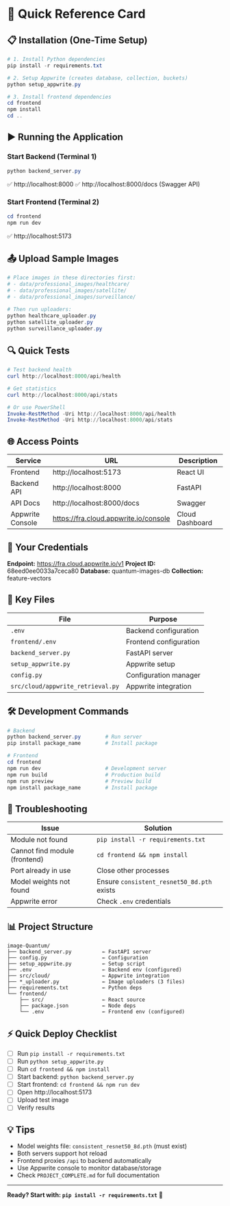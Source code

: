 # 🚀 Quick Reference Card

## 📋 Installation (One-Time Setup)

```powershell
# 1. Install Python dependencies
pip install -r requirements.txt

# 2. Setup Appwrite (creates database, collection, buckets)
python setup_appwrite.py

# 3. Install frontend dependencies
cd frontend
npm install
cd ..
```

## ▶️ Running the Application

### Start Backend (Terminal 1)
```powershell
python backend_server.py
```
✅ http://localhost:8000
✅ http://localhost:8000/docs (Swagger API)

### Start Frontend (Terminal 2)
```powershell
cd frontend
npm run dev
```
✅ http://localhost:5173

## 📤 Upload Sample Images

```powershell
# Place images in these directories first:
# - data/professional_images/healthcare/
# - data/professional_images/satellite/
# - data/professional_images/surveillance/

# Then run uploaders:
python healthcare_uploader.py
python satellite_uploader.py
python surveillance_uploader.py
```

## 🔍 Quick Tests

```powershell
# Test backend health
curl http://localhost:8000/api/health

# Get statistics
curl http://localhost:8000/api/stats

# Or use PowerShell
Invoke-RestMethod -Uri http://localhost:8000/api/health
Invoke-RestMethod -Uri http://localhost:8000/api/stats
```

## 🌐 Access Points

| Service | URL | Description |
|---------|-----|-------------|
| Frontend | http://localhost:5173 | React UI |
| Backend API | http://localhost:8000 | FastAPI |
| API Docs | http://localhost:8000/docs | Swagger |
| Appwrite Console | https://fra.cloud.appwrite.io/console | Cloud Dashboard |

## 🔑 Your Credentials

**Endpoint:** https://fra.cloud.appwrite.io/v1
**Project ID:** 68eed0ee0033a7ceca80
**Database:** quantum-images-db
**Collection:** feature-vectors

## 📁 Key Files

| File | Purpose |
|------|---------|
| `.env` | Backend configuration |
| `frontend/.env` | Frontend configuration |
| `backend_server.py` | FastAPI server |
| `setup_appwrite.py` | Appwrite setup |
| `config.py` | Configuration manager |
| `src/cloud/appwrite_retrieval.py` | Appwrite integration |

## 🛠️ Development Commands

```powershell
# Backend
python backend_server.py        # Run server
pip install package_name        # Install package

# Frontend
cd frontend
npm run dev                     # Development server
npm run build                   # Production build
npm run preview                 # Preview build
npm install package_name        # Install package
```

## 🐛 Troubleshooting

| Issue | Solution |
|-------|----------|
| Module not found | `pip install -r requirements.txt` |
| Cannot find module (frontend) | `cd frontend && npm install` |
| Port already in use | Close other processes |
| Model weights not found | Ensure `consistent_resnet50_8d.pth` exists |
| Appwrite error | Check `.env` credentials |

## 📊 Project Structure

```
image-Quantum/
├── backend_server.py          ← FastAPI server
├── config.py                  ← Configuration
├── setup_appwrite.py          ← Setup script
├── .env                       ← Backend env (configured)
├── src/cloud/                 ← Appwrite integration
├── *_uploader.py              ← Image uploaders (3 files)
├── requirements.txt           ← Python deps
└── frontend/
    ├── src/                   ← React source
    ├── package.json           ← Node deps
    └── .env                   ← Frontend env (configured)
```

## ⚡ Quick Deploy Checklist

- [ ] Run `pip install -r requirements.txt`
- [ ] Run `python setup_appwrite.py`
- [ ] Run `cd frontend && npm install`
- [ ] Start backend: `python backend_server.py`
- [ ] Start frontend: `cd frontend && npm run dev`
- [ ] Open http://localhost:5173
- [ ] Upload test image
- [ ] Verify results

## 💡 Tips

- Model weights file: `consistent_resnet50_8d.pth` (must exist)
- Both servers support hot reload
- Frontend proxies `/api` to backend automatically
- Use Appwrite console to monitor database/storage
- Check `PROJECT_COMPLETE.md` for full documentation

---

**Ready? Start with: `pip install -r requirements.txt`** 🚀
